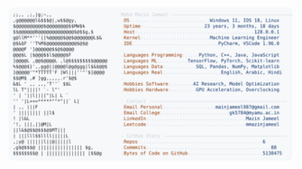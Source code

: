 <picture>
  <source srcset="https://raw.githubusercontent.com/mmazinjameel/mmazinjameel/main/dark_mode.svg?v=1740291121" media="(prefers-color-scheme: dark)">
  <img src="https://raw.githubusercontent.com/mmazinjameel/mmazinjameel/main/light_mode.svg?v=1740291121">
</picture>
